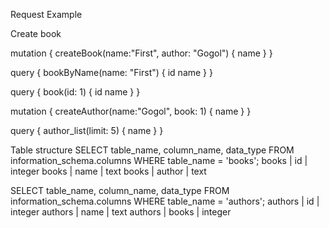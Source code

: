 Request Example

Create book

mutation {
createBook(name:"First", author: "Gogol") {
name
}
}

query {
bookByName(name: "First") {
id
name
}
}

query {
book(id: 1) {
id
name
}
}


mutation {
createAuthor(name:"Gogol", book: 1) {
name
}
}

query {
author_list(limit: 5) {
name
}
}


Table structure
SELECT
table_name,
column_name,
data_type
FROM
information_schema.columns
WHERE
table_name = 'books';
books      | id          | integer
books      | name        | text
books      | author      | text


SELECT
table_name,
column_name,
data_type
FROM
information_schema.columns
WHERE
table_name = 'authors';
authors    | id          | integer
authors    | name        | text
authors    | books       | integer

